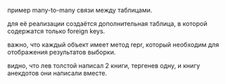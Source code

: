 пример many-to-many связи между таблицами. 

для её реализации создаётся дополнительная таблица, в которой содержатся только foreign keys.

важно, что каждый объект имеет метод repr, который необходим для отображения результатов выборки.

видно, что лев толстой написал 2 книги, тергенев одну, и книгу анекдотов они написали вместе.

